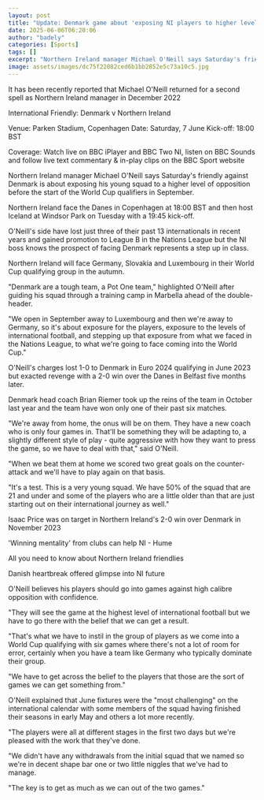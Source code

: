 ```yaml
---
layout: post
title: "Update: Denmark game about 'exposing NI players to higher level' - O'Neill"
date: 2025-06-06T06:20:06
author: "badely"
categories: [Sports]
tags: []
excerpt: "Northern Ireland manager Michael O'Neill says Saturday's friendly against Denmark is about giving his young squad experience of facing high calibre op"
image: assets/images/dc75f22082ced6b1bb2852e5c73a10c5.jpg
---
```


It has been recently reported that Michael O'Neill returned for a second spell as Northern Ireland manager in December 2022

International Friendly: Denmark v Northern Ireland

Venue: Parken Stadium, Copenhagen Date: Saturday, 7 June Kick-off: 18:00 BST

Coverage: Watch live on BBC iPlayer and BBC Two NI, listen on BBC Sounds and follow live text commentary & in-play clips on the BBC Sport website

Northern Ireland manager Michael O'Neill says Saturday's friendly against Denmark is about exposing his young squad to a higher level of opposition before the start of the World Cup qualifiers in September.

Northern Ireland face the Danes in Copenhagen at 18:00 BST and then host Iceland at Windsor Park on Tuesday with a 19:45 kick-off.

O'Neill's side have lost just three of their past 13 internationals in recent years and gained promotion to League B in the Nations League but the NI boss knows the prospect of facing Denmark represents a step up in class.

Northern Ireland will face Germany, Slovakia and Luxembourg in their World Cup qualifying group in the autumn.

"Denmark are a tough team, a Pot One team," highlighted O'Neill after guiding his squad through a training camp in Marbella ahead of the double-header.

"We open in September away to Luxembourg and then we're away to Germany, so it's about exposure for the players, exposure to the levels of international football, and stepping up that exposure from what we faced in the Nations League, to what we're going to face coming into the World Cup."

O'Neill's charges lost 1-0 to Denmark in Euro 2024 qualifying in June 2023 but exacted revenge with a 2-0 win over the Danes in Belfast five months later.

Denmark head coach Brian Riemer took up the reins of the team in October last year and the team have won only one of their past six matches.

"We're away from home, the onus will be on them. They have a new coach who is only four games in. That'll be something they will be adapting to, a slightly different style of play - quite aggressive with how they want to press the game, so we have to deal with that," said O'Neill.

"When we beat them at home we scored two great goals on the counter-attack and we'll have to play again on that basis. 

"It's a test. This is a very young squad. We have 50% of the squad that are 21 and under and some of the players who are a little older than that are just starting out on their international journey as well."

Isaac Price was on target in Northern Ireland's 2-0 win over Denmark in November 2023

'Winning mentality' from clubs can help NI - Hume

All you need to know about Northern Ireland friendlies

Danish heartbreak offered glimpse into NI future

O'Neill believes his players should go into games against high calibre opposition with confidence.

"They will see the game at the highest level of international football but we have to go there with the belief that we can get a result. 

"That's what we have to instil in the group of players as we come into a World Cup qualifying with six games where there's not a lot of room for error, certainly when you have a team like Germany who typically dominate their group.

"We have to get across the belief to the players that those are the sort of games we can get something from."

O'Neill explained that June fixtures were the "most challenging" on the international calendar with some members of the squad having finished their seasons in early May and others a lot more recently.

"The players were all at different stages in the first two days but we're pleased with the work that they've done.

"We didn't have any withdrawals from the initial squad that we named so we're in decent shape bar one or two little niggles that we've had to manage. 

"The key is to get as much as we can out of the two games."

